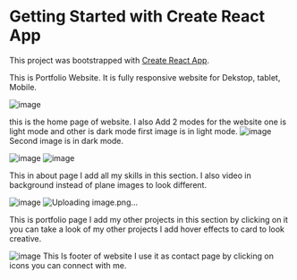 # Getting Started with Create React App

This project was bootstrapped with [Create React App](https://github.com/facebook/create-react-app).

This is Portfolio Website.
It is fully responsive website for Dekstop, tablet, Mobile.

![image](https://github.com/user-attachments/assets/c93942b1-25ba-4606-b229-999c88bab016)

this is the home page of website.
I also Add 2 modes for the website one is light mode and other is dark mode
first image is in light mode.
![image](https://github.com/user-attachments/assets/5ce0070b-7969-49bc-a281-c3b6281c9705)
Second image is in dark mode.


![image](https://github.com/user-attachments/assets/96062aed-7b11-4304-b25b-77fa2d7f7787)
![image](https://github.com/user-attachments/assets/c1012639-8273-4de5-a43f-cf4c3d989759)

This in about page 
I add all my skills in this section.
I also video in background instead of plane images to look different.

![image](https://github.com/user-attachments/assets/52fea81a-1ab4-4758-8b8f-a175684d265b)
![Uploading image.png…]()

This is portfolio page
I add my other projects in this section
by clicking on it you can take a look of my other projects
I add hover effects to card to look creative.

![image](https://github.com/user-attachments/assets/8af003e8-de06-4fad-a1ec-a310f701db01)
This Is footer of website
I use it as contact page
by clicking on icons you can connect with me.
